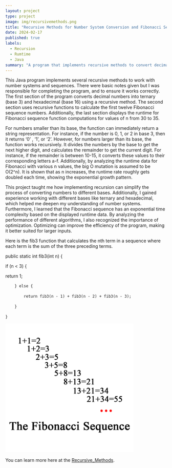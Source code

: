 ```yaml
---
layout: project
type: project
image: img/recursivemethods.png
title: "Recursive Methods for Number System Conversion and Fibonacci Sequence Analysis"
date: 2024-02-17
published: true
labels:
  - Recursion
  - Rumtime
  - Java
summary: "A program that implements recursive methods to convert decimal numbers into ternary and hexadecimal bases, calculates the first twelve Fibonacci numbers, and analyzes runtime performance for various Fibonacci sequence computations.."
---
```


This Java program implements several recursive methods to work with number systems and sequences. There were basic notes given but I was responsible for completing the program, and to ensure it works correctly. The first section of the program converts decimal numbers into ternary (base 3) and hexadecimal (base 16) using a recursive method. The second section uses recursive functions to calculate the first twelve Fibonacci sequence numbers. Additionally, the last section displays the runtime for Fibonacci sequence function computations for values of n from 30 to 35. 

For numbers smaller than its base, the function can immediately return a string representation. For instance, if the number is 0, 1, or 2 in base 3, then it returns ‘0’ , ‘1’, or ‘2’. However, for numbers larger than its base, the function works recursively. It divides the numbers by the base to get the next higher digit, and calculates the remainder to get the current digit. For instance, if the remainder is between 10-15, it converts these values to their corresponding letters a-f. Additionally, by analyzing the runtime data for Fibonacci with various n values, the big O mutation is assumed to be O(2^n). It is shown that as n increases, the runtime rate roughly gets doubled each time, showing the exponential growth pattern. 

This project taught me how implementing recursion can simplify the process of converting numbers to different bases. Additionally, I gained experience working with different bases like ternary and hexadecimal, which helped me deepen my understanding of number systems. Furthermore, I learned that the Fibonacci sequence has an exponential time complexity based on the displayed runtime data. By analyzing the performance of different algorithms, I also recognized the importance of optimization. Optimizing can improve the efficiency of the program, making it better suited for larger inputs. 

Here is the fib3 function that calculates the nth term in a sequence where each term is the sum of the three preceding terms. 


public static int fib3(int n) {
	
  if (n < 3) {
		  
   return 1;
   
		} else {
  
			return fib3(n - 1) + fib3(n - 2) + fib3(n - 3);
   
		}
  
	}


 

<img width="400px" class="rounded float-start pe-4" src="../img/fibonacci.png">









You can learn more here at the [Recursive_Methods](https://github.com/ellieishii/Recursive_Methods).
